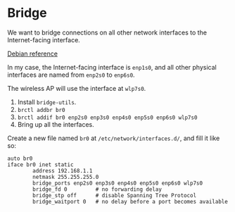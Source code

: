 # Bridge

We want to bridge connections on all other network interfaces to the Internet-facing interface.

[Debian reference](https://wiki.debian.org/BridgeNetworkConnections)

In my case, the Internet-facing interface is `enp1s0`, and all other physical interfaces are named from `enp2s0` to `enp6s0`.

The wireless AP will use the interface at `wlp7s0`.

1. Install `bridge-utils`.
2. `brctl addbr br0`
3. `brctl addif br0 enp2s0 enp3s0 enp4s0 enp5s0 enp6s0 wlp7s0`
4. Bring up all the interfaces.

Create a new file named `br0` at `/etc/network/interfaces.d/`, and fill it like so:

```
auto br0
iface br0 inet static
        address 192.168.1.1
        netmask 255.255.255.0
        bridge_ports enp2s0 enp3s0 enp4s0 enp5s0 enp6s0 wlp7s0
        bridge_fd 0			# no forwarding delay
        bridge_stp off		# disable Spanning Tree Protocol
        bridge_waitport 0	# no delay before a port becomes available
```

